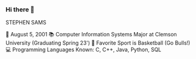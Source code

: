 ### Hi there 👋

STEPHEN SAMS

🎉 August 5, 2001
📚 Computer Information Systems Major at Clemson University (Graduating Spring 23')
🏀 Favorite Sport is Basketball (Go Bulls!)
💻 Programming Languages Known: C, C++, Java, Python, SQL


